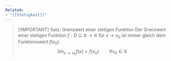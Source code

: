 ```yaml
---
Related:
- "[[Stetigkeit]]"
---
```


> [!IMPORTANT] Satz: Grenzwert einer stetigen Funktion
> Der Grenzwert einer stetigen Funktion $f: D\subseteq \mathbb{R}\to\mathbb{R}$ für $x \to x_0$ ist immer gleich dem Funktionswert $f(x_0)$.
> $$\lim_{x\to x_0} f(x) = f(x_0) \qquad \forall x_0 \in \mathbb{R}$$